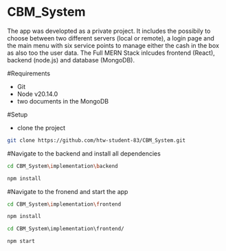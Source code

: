 # CBM_System
The app was developted as a private project. It includes the possibily to choose between two different servers (local or remote), a login page and the main menu with six service points to
manage either the cash in the box as also too the user data. The Full MERN Stack inlcudes frontend (React), backend (node.js) and database (MongoDB). 

#Requirements
- Git
- Node v20.14.0
- two documents in the MongoDB

#Setup
- clone the project
```bash
git clone https://github.com/htw-student-83/CBM_System.git
```

#Navigate to the backend and install all dependencies
```bash
cd CBM_System\implementation\backend
```
```bash
npm install
```

#Navigate to the fronend and start the app
```bash
cd CBM_System\implementation\frontend
```
```bash
npm install
```
```bash
cd CBM_System\implementation\frontend/
```
```bash
npm start
```

